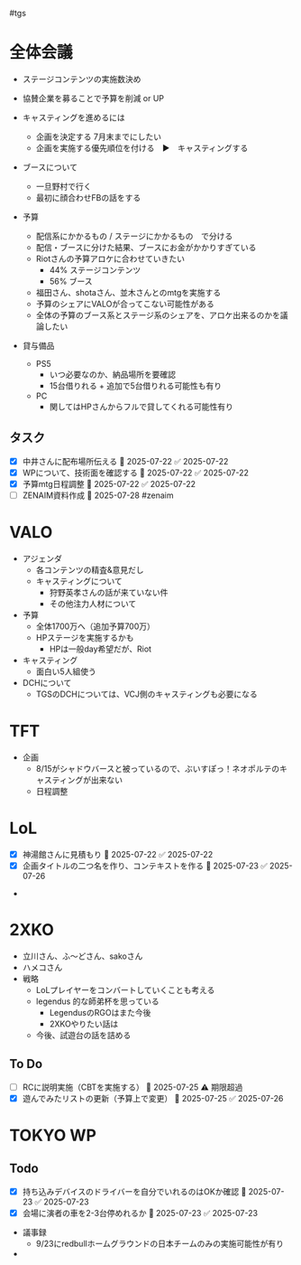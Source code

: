 #tgs
# 全体会議
- ステージコンテンツの実施数決め

- 協賛企業を募ることで予算を削減 or UP

* キャスティングを進めるには
	* 企画を決定する 7月末までにしたい
	* 企画を実施する優先順位を付ける　▶　キャスティングする

* ブースについて
	* 一旦野村で行く
	* 最初に顔合わせFBの話をする

* 予算
	* 配信系にかかるもの / ステージにかかるもの　で分ける
	* 配信・ブースに分けた結果、ブースにお金がかかりすぎている
	* Riotさんの予算アロケに合わせていきたい
		* 44% ステージコンテンツ
		* 56% ブース
	* 福田さん、shotaさん、並木さんとのmtgを実施する
	* 予算のシェアにVALOが合ってこない可能性がある
	* 全体の予算のブース系とステージ系のシェアを、アロケ出来るのかを議論したい

* 貸与備品
	* PS5
		* いつ必要なのか、納品場所を要確認
		* 15台借りれる + 追加で5台借りれる可能性も有り
	* PC
		* 関してはHPさんからフルで貸してくれる可能性有り


## タスク
- [x] 中井さんに配布場所伝える 📅 2025-07-22 ✅ 2025-07-22
- [x] WPについて、技術面を確認する 📅 2025-07-22 ✅ 2025-07-22
- [x] 予算mtg日程調整 📅 2025-07-22 ✅ 2025-07-22
- [ ] ZENAIM資料作成 📅 2025-07-28 #zenaim

# VALO

* アジェンダ
	* 各コンテンツの精査&意見だし
	* キャスティングについて
		* 狩野英孝さんの話が来ていない件
		* その他注力人材について
* 予算
	* 全体1700万へ（追加予算700万）
	* HPステージを実施するかも
		* HPは一般day希望だが、Riot
* キャスティング
	* 面白い5人組使う
* DCHについて
	* TGSのDCHについては、VCJ側のキャスティングも必要になる

# TFT
* 企画
	* 8/15がシャドウバースと被っているので、ぶいすぽっ！ネオポルテのキャスティングが出来ない
	* 日程調整

# LoL 
- [x] 神湯館さんに見積もり 📅 2025-07-22 ✅ 2025-07-22
- [x] 企画タイトルの二つ名を作り、コンテキストを作る 📅 2025-07-23 ✅ 2025-07-26
*

# 2XKO
* 立川さん、ふ～どさん、sakoさん
* ハメコさん
* 戦略
	* LoLプレイヤーをコンバートしていくことも考える
	* legendus 的な師弟杯を思っている
		* LegendusのRGOはまた今後
		* 2XKOやりたい話は
	* 今後、試遊台の話を詰める
## To Do
- [ ] RCに説明実施（CBTを実施する） 📅 2025-07-25 ⚠️ 期限超過
- [x] 遊んでみたリストの更新（予算上で変更） 📅 2025-07-25 ✅ 2025-07-26

# TOKYO WP

## Todo
- [x] 持ち込みデバイスのドライバーを自分でいれるのはOKか確認 📅 2025-07-23 ✅ 2025-07-23
- [x] 会場に演者の車を2-3台停めれるか 📅 2025-07-23 ✅ 2025-07-23
- 議事録
	- 9/23にredbullホームグラウンドの日本チームのみの実施可能性が有り
- 